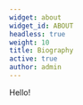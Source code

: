 ```yaml
---
widget: about
widget_id: ABOUT
headless: true
weight: 10
title: Biography
active: true
author: admin
---
```

H﻿ello!
